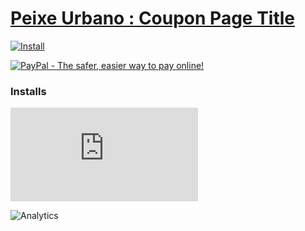 # [Peixe Urbano : Coupon Page Title](.)

[![Install](../../resources/image/install_button.jpg)](../../../../raw/master/scripts/PeixeUrbano_Coupon_Page_Title/main.user.js)

[![PayPal - The safer, easier way to pay online!](https://www.paypalobjects.com/en_US/i/btn/btn_donate_SM.gif "PayPal - The safer, easier way to pay online!")](http://goo.gl/Fv19S)


### Installs
![Daily installs](http://gm.wesley.eti.br/count.php?id=scripts/PeixeUrbano_Coupon_Page_Title/main.user.js&type=image)

![Analytics](https://ga-beacon.appspot.com/UA-462297-6/master/PeixeUrbano_Coupon_Page_Title?pixel)
